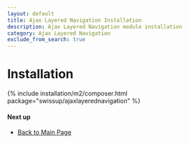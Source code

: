 ```yaml
---
layout: default
title: Ajax Layered Navigation Installation
description: Ajax Layered Navigation module installation
category: Ajax Layered Navigation
exclude_from_search: true
---
```


# Installation

{% include installation/m2/composer.html package="swissup/ajaxlayerednavigation" %}

#### Next up

 -  [Back to Main Page](../../)
